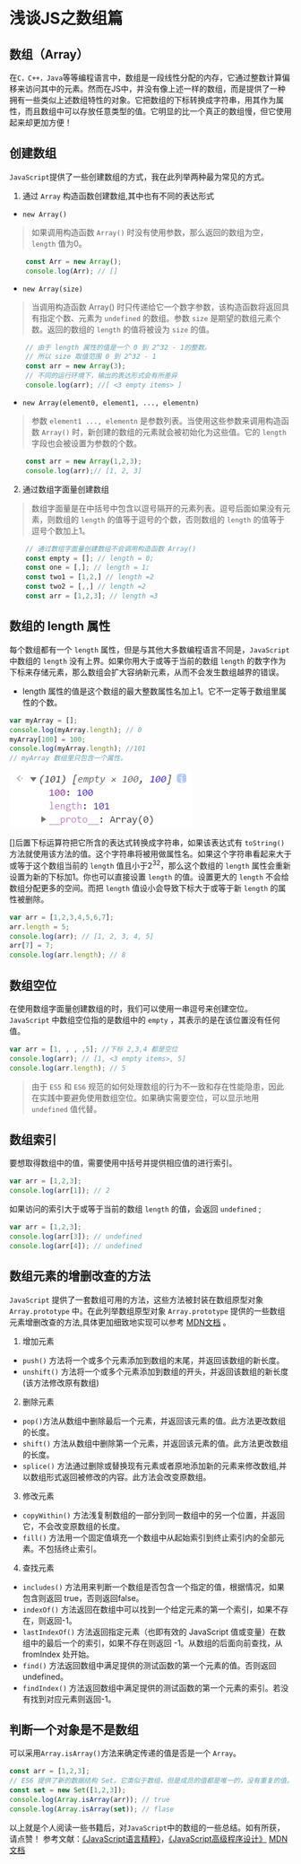 # 浅谈JS之数组篇

## 数组（Array）
在`C，C++，Java`等等编程语言中，数组是一段线性分配的内存，它通过整数计算偏移来访问其中的元素。然而在JS中，并没有像上述一样的数组，而是提供了一种拥有一些类似上述数组特性的对象。它把数组的下标转换成字符串，用其作为属性，而且数组中可以存放任意类型的值。它明显的比一个真正的数组慢，但它使用起来却更加方便！


## 创建数组
`JavaScript`提供了一些创建数组的方式，我在此列举两种最为常见的方式。
1. 通过 `Array` 构造函数创建数组,其中也有不同的表达形式
- `new Array()`
>如果调用构造函数 `Array()` 时没有使用参数，那么返回的数组为空，`length` 值为0。
```js
    const Arr = new Array(); 
    console.log(Arr); // []
```

- `new Array(size)`
>当调用构造函数 Array() 时只传递给它一个数字参数，该构造函数将返回具有指定个数、元素为 `undefined` 的数组。参数 `size` 是期望的数组元素个数。返回的数组的 `length` 的值将被设为 `size` 的值。
```js
    // 由于 length 属性的值是一个 0 到 2^32 - 1的整数。
    // 所以 size 取值范围 0 到 2^32 - 1
    const arr = new Array(3);
    // 不同的运行环境下，输出的表达形式会有所差异
    console.log(arr); //[ <3 empty items> ] 
```

- `new Array(element0, element1, ..., elementn)`
> 参数 `element1 ..., elementn` 是参数列表。当使用这些参数来调用构造函数 `Array()` 时，新创建的数组的元素就会被初始化为这些值。它的 `length` 字段也会被设置为参数的个数。
```js
    const arr = new Array(1,2,3);
    console.log(arr);// [1, 2, 3]
```
2. 通过数组字面量创建数组
> 数组字面量是在中括号中包含以逗号隔开的元素列表。逗号后面如果没有元素，则数组的 `length` 的值等于逗号的个数，否则数组的 `length` 的值等于逗号个数加上1。
```js
    // 通过数组字面量创建数组不会调用构造函数 Array()
    const empty = []; // length = 0;
    const one = [,]; // length = 1;
    const two1 = [1,2,] // length =2
    const two2 = [,,] // length =2
    const arr = [1,2,3]; // length =3
```

## 数组的 length 属性
每个数组都有一个 `length` 属性，但是与其他大多数编程语言不同是，`JavaScript` 中数组的 `length` 没有上界。如果你用大于或等于当前的数组 `length` 的数字作为下标来存储元素，那么数组会扩大容纳新元素，从而不会发生数组越界的错误。

- length 属性的值是这个数组的最大整数属性名加上1。它不一定等于数组里属性的个数。
```js
var myArray = [];
console.log(myArray.length); // 0
myArray[100] = 100;
console.log(myArray.length); //101
// myArray 数组里只包含一个属性。
```
![](https://raw.githubusercontent.com/77886502/hzq_fullstack/main/HiLight/img/1.png)

[]后置下标运算符把它所含的表达式转换成字符串，如果该表达式有 `toString()` 方法就使用该方法的值。这个字符串将被用做属性名。如果这个字符串看起来大于或等于这个数组当前的 `length` 值且小于2<sup>32</sup>，那么这个数组的 `length` 属性会重新设置为新的下标加1。你也可以直接设置 `length` 的值。设置更大的 `length` 不会给数组分配更多的空间。而把 `length` 值设小会导致下标大于或等于新 `length` 的属性被删除。

```js   
var arr = [1,2,3,4,5,6,7];
arr.length = 5;
console.log(arr); // [1, 2, 3, 4, 5]
arr[7] = 7;
console.log(arr.length); // 8
```
## 数组空位
在使用数组字面量创建数组的时，我们可以使用一串逗号来创建空位。`JavaScript` 中数组空位指的是数组中的 `empty` ，其表示的是在该位置没有任何值。
```js
var arr = [1, , , ,5]; //下标 2,3,4 都是空位 
console.log(arr); // [1, <3 empty items>, 5]
console.log(arr.length); // 5
```
>由于 `ES5` 和 `ES6` 规范的如何处理数组的行为不一致和存在性能隐患，因此在实践中要避免使用数组空位。如果确实需要空位，可以显示地用 `undefined` 值代替。

## 数组索引
要想取得数组中的值，需要使用中括号并提供相应值的进行索引。
```js
var arr = [1,2,3];
console.log(arr[1]); // 2
```
如果访问的索引大于或等于当前的数组 `length` 的值，会返回 `undefined` ;
```js
var arr = [1,2,3];
console.log(arr[3]); // undefined
console.log(arr[4]); // undefined
```
## 数组元素的增删改查的方法
`JavaScript` 提供了一套数组可用的方法，这些方法被封装在数组原型对象 `Array.prototype` 中。在此列举数组原型对象 `Array.prototype` 提供的一些数组元素增删改查的方法,具体更加细致地实现可以参考 [MDN文档](https://developer.mozilla.org/zh-CN/docs/Web/JavaScript/Reference/Global_Objects/Array) 。  
  
1. 增加元素
- `push()` 方法将一个或多个元素添加到数组的末尾，并返回该数组的新长度。
- `unshift()` 方法将一个或多个元素添加到数组的开头，并返回该数组的新长度(该方法修改原有数组)

2. 删除元素
- `pop()`方法从数组中删除最后一个元素，并返回该元素的值。此方法更改数组的长度。
- `shift()` 方法从数组中删除第一个元素，并返回该元素的值。此方法更改数组的长度。
- `splice()` 方法通过删除或替换现有元素或者原地添加新的元素来修改数组,并以数组形式返回被修改的内容。此方法会改变原数组。

3. 修改元素
- `copyWithin()` 方法浅复制数组的一部分到同一数组中的另一个位置，并返回它，不会改变原数组的长度。
- `fill()` 方法用一个固定值填充一个数组中从起始索引到终止索引内的全部元素。不包括终止索引。

4. 查找元素
- `includes()` 方法用来判断一个数组是否包含一个指定的值，根据情况，如果包含则返回 true，否则返回false。
- `indexOf()` 方法返回在数组中可以找到一个给定元素的第一个索引，如果不存在，则返回-1。
- `lastIndexOf()` 方法返回指定元素（也即有效的 JavaScript 值或变量）在数组中的最后一个的索引，如果不存在则返回 -1。从数组的后面向前查找，从 fromIndex 处开始。
- `find()` 方法返回数组中满足提供的测试函数的第一个元素的值。否则返回 undefined。
- `findIndex()` 方法返回数组中满足提供的测试函数的第一个元素的索引。若没有找到对应元素则返回-1。

## 判断一个对象是不是数组
可以采用`Array.isArray()`方法来确定传递的值是否是一个 `Array`。
```js
const arr = [1,2,3];
// ES6 提供了新的数据结构 Set。它类似于数组，但是成员的值都是唯一的，没有重复的值。
const set = new Set([1,2,3]);
console.log(Array.isArray(arr)); // true 
console.log(Array.isArray(set)); // flase
```

以上就是个人阅读一些书籍后，对`JavaScript`中的数组的一些总结。如有所获，请点赞！
参考文献：[《JavaScript语言精粹》](https://baike.baidu.com/item/JavaScript%E8%AF%AD%E8%A8%80%E7%B2%BE%E7%B2%B9/4500619?fr=aladdin)，[《JavaScript高级程序设计》](https://baike.baidu.com/item/JavaScript%E9%AB%98%E7%BA%A7%E7%A8%8B%E5%BA%8F%E8%AE%BE%E8%AE%A1/10576650?fr=aladdin) [MDN文档](https://developer.mozilla.org/zh-CN/docs/Web/JavaScript/Reference/Global_Objects/Array)